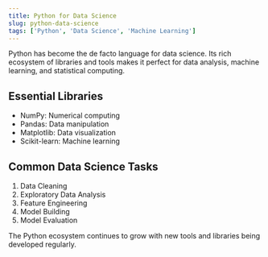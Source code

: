 ```yaml
---
title: Python for Data Science
slug: python-data-science
tags: ['Python', 'Data Science', 'Machine Learning']
---
```


Python has become the de facto language for data science. Its rich ecosystem of libraries and tools makes it perfect for data analysis, machine learning, and statistical computing.

## Essential Libraries

- NumPy: Numerical computing
- Pandas: Data manipulation
- Matplotlib: Data visualization
- Scikit-learn: Machine learning

## Common Data Science Tasks

1. Data Cleaning
2. Exploratory Data Analysis
3. Feature Engineering
4. Model Building
5. Model Evaluation

The Python ecosystem continues to grow with new tools and libraries being developed regularly.
